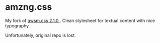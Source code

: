 # amzng.css

My fork of [ awsm.css 2.1.0 ](https://igoradamenko.com/awsm.css/v2/). Clean stylesheet for textual content with nice typography.

Unfortunately, original repo is lost.
